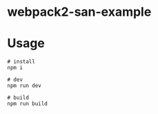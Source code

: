 webpack2-san-example
===

# Usage

```
# install
npm i

# dev
npm run dev

# build
npm run build
```
